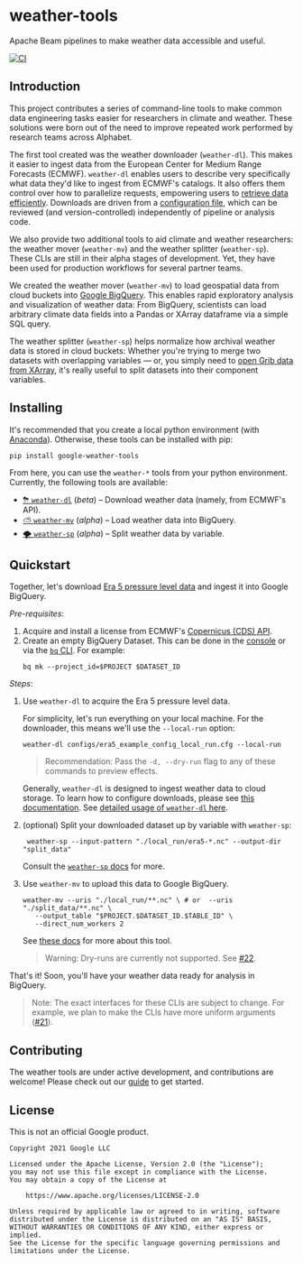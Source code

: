 # weather-tools

Apache Beam pipelines to make weather data accessible and useful.

[![CI](https://github.com/googlestaging/weather-tools/actions/workflows/ci.yml/badge.svg)](https://github.com/googlestaging/weather-tools/actions/workflows/ci.yml)

## Introduction

This project contributes a series of command-line tools to make common data engineering tasks easier for researchers in
climate and weather. These solutions were born out of the need to improve repeated work performed by research teams
across Alphabet.

The first tool created was the weather downloader (`weather-dl`). This makes it easier to ingest data from the European
Center for Medium Range Forecasts (ECMWF). `weather-dl` enables users to describe very specifically what data they'd
like to ingest from ECMWF's catalogs. It also offers them control over how to parallelize requests, empowering users to
[retrieve data efficiently](Efficient-Requests.md). Downloads are driven from a
[configuration file](Configuration.md), which can be reviewed (and version-controlled) independently of pipeline or
analysis code.

We also provide two additional tools to aid climate and weather researchers: the weather mover (`weather-mv`) and the
weather splitter (`weather-sp`). These CLIs are still in their alpha stages of development. Yet, they have been used for
production workflows for several partner teams.

We created the weather mover (`weather-mv`) to load geospatial data from cloud buckets
into [Google BigQuery](https://cloud.google.com/bigquery). This enables rapid exploratory analysis and visualization of
weather data: From BigQuery, scientists can load arbitrary climate data fields into a Pandas or XArray dataframe via a
simple SQL query.

The weather splitter (`weather-sp`) helps normalize how archival weather data is stored in cloud buckets:
Whether you're trying to merge two datasets with overlapping variables — or, you simply need
to [open Grib data from XArray](https://github.com/ecmwf/cfgrib/issues/2), it's really useful to split datasets into
their component variables.

## Installing

It's recommended that you create a local python environment (with
[Anaconda](https://www.anaconda.com/products/individual)). Otherwise, these tools can be installed with pip:

  ```shell
  pip install google-weather-tools
  ```

From here, you can use the `weather-*` tools from your python environment. Currently, the following tools are available:

- [⛈ `weather-dl`](weather_dl/README.md) (_beta_) – Download weather data (namely, from ECMWF's API).
- [⛅️ `weather-mv`](weather_mv/README.md) (_alpha_) – Load weather data into BigQuery.
- [🌪 `weather-sp`](weather_sp/README.md) (_alpha_) – Split weather data by variable.

## Quickstart

Together, let's
download [Era 5 pressure level data](https://cds.climate.copernicus.eu/cdsapp#!/dataset/reanalysis-era5-pressure-levels?tab=overview)
and ingest it into Google BigQuery.

_Pre-requisites_:

1. Acquire and install a license from
   ECMWF's [Copernicus (CDS) API](https://cds.climate.copernicus.eu/api-how-to#install-the-cds-api-key).
2. Create an empty BigQuery Dataset. This can be done in
   the [console](https://cloud.google.com/bigquery/docs/quickstarts/quickstart-cloud-console#create_a_dataset)
   or via the [`bq` CLI](https://cloud.google.com/bigquery/docs/quickstarts/quickstart-command-line). For example:
   ```shell
   bq mk --project_id=$PROJECT $DATASET_ID
   ```

_Steps_:

1. Use `weather-dl` to acquire the Era 5 pressure level data.

   For simplicity, let's run everything on your local machine. For the downloader, this means we'll use
   the `--local-run` option:

   ```shell
   weather-dl configs/era5_example_config_local_run.cfg --local-run
   ```

   > Recommendation: Pass the `-d, --dry-run` flag to any of these commands to preview effects.

   Generally, `weather-dl` is designed to ingest weather data to cloud storage. To learn how to configure downloads,
   please see [this documentation](Configuration.md). See [detailed usage of `weather-dl` here](weather_dl/README.md).

2. (optional) Split your downloaded dataset up by variable with `weather-sp`:

   ```shell
    weather-sp --input-pattern "./local_run/era5-*.nc" --output-dir "split_data" 
   ```

   Consult the [`weather-sp` docs](weather_sp/README.md) for more.

3. Use `weather-mv` to upload this data to Google BigQuery.

   ```shell
   weather-mv --uris "./local_run/**.nc" \ # or  --uris "./split_data/**.nc" \
      --output_table "$PROJECT.$DATASET_ID.$TABLE_ID" \
      --direct_num_workers 2
   ```

   See [these docs](weather_mv/README.md) for more about this tool.

   > Warning: Dry-runs are currently not supported. See [#22](https://github.com/googlestaging/weather-tools/issues/22).

That's it! Soon, you'll have your weather data ready for analysis in BigQuery.

> Note: The exact interfaces for these CLIs are subject to change. For example, we plan to make the CLIs have more
> uniform arguments ([#21](https://github.com/googlestaging/weather-tools/issues/21)).

## Contributing

The weather tools are under active development, and contributions are welcome! Please check out
our [guide](CONTRIBUTING.md) to get started.

## License

This is not an official Google product.

```
Copyright 2021 Google LLC

Licensed under the Apache License, Version 2.0 (the "License");
you may not use this file except in compliance with the License.
You may obtain a copy of the License at

    https://www.apache.org/licenses/LICENSE-2.0

Unless required by applicable law or agreed to in writing, software
distributed under the License is distributed on an "AS IS" BASIS,
WITHOUT WARRANTIES OR CONDITIONS OF ANY KIND, either express or implied.
See the License for the specific language governing permissions and
limitations under the License.
```
